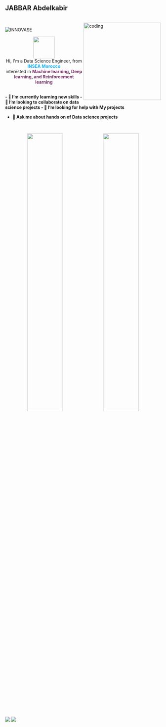 ## **JABBAR Abdelkabir** 
 <br>

<img align="right" alt="coding" width="250" src="https://images.squarespace-cdn.com/content/v1/5c4ece0e3917ee277d32eaf3/1570273053849-039QAJDGEH8MYUH1LWB1/ke17ZwdGBToddI8pDm48kOlpZEm6lIPwPw_yo_m_zlV7gQa3H78H3Y0txjaiv_0fDoOvxcdMmMKkDsyUqMSsMWxHk725yiiHCCLfrh8O1z5QPOohDIaIeljMHgDF5CVlOqpeNLcJ80NK65_fV7S1UeSVMWmcuz5YkWBVf_98p9j5HN4wc9JBwr3vukvQUiJxOpYghpI-Ha_TwZsqqmJXng/ramen-and-rain.gif?format=500w">

<p align="left"> <img src="https://komarev.com/ghpvc/?username=INNOVASE&label=Profile%20views&color=0e75b6&style=flat" alt="INNOVASE" /> </p>

<p align="center" >
    <img width="70" src="https://www.pikpng.com/pngl/b/523-5234445_tri-force-heroes-emoticons-icons-for-you-and.png"/> <br>
    Hi, I'm a Data Science Engineer, from <b><font color="#19B5FE">INSEA Morocco</font></b><br>
    interested in <b><font color="#763568">Machine learning</font>, <font color="#763568">Deep learning</font>, <font color="#763568">and Reinforcement learning</font></br></p>  
 <br>
- 🌱 I’m currently learning new skills
- 👯 I’m looking to collaborate on data science projects
- 🤔 I’m looking for help with My projects

- 💬 Ask me about hands on of Data science projects
 <br>



<p align="center">
  <img width="48%" src="https://github-readme-stats.vercel.app/api?username=INNOVASE&show_icons=true&theme=tokyonight" />
  <img width="48%" src="https://github-readme-streak-stats.herokuapp.com/?user=INNOVASE&theme=tokyonight" />
</p>

[<img src="https://img.shields.io/badge/LinkedIn-abdelkabirjabbar-informational?style=for-the-badge&labelColor=black&logo=linkedin&logoColor=a5e1ad&&color=a5e1ad"/>][linkedin]
[<img src="https://img.shields.io/badge/Gmail-abdelkabir.jabbarjabbar@gmail.com-informational?style=for-the-badge&labelColor=black&logo=gmail&logoColor=29bb89&&color=29bb89"/>][gmail]

[linkedin]: https://www.linkedin.com/in/abdelkabir-jabbar-7831ab16b/
[gmail]: mailto:abdelkabir.jabbarjabbar@gmail.com



